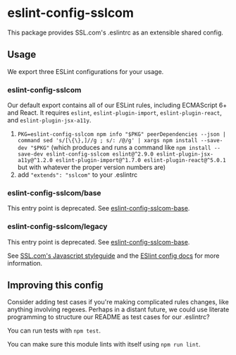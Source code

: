 # eslint-config-sslcom

This package provides SSL.com's .eslintrc as an extensible shared config.

## Usage

We export three ESLint configurations for your usage.

### eslint-config-sslcom

Our default export contains all of our ESLint rules, including ECMAScript 6+ and React. It requires `eslint`, `eslint-plugin-import`, `eslint-plugin-react`, and `eslint-plugin-jsx-a11y`.

1. `PKG=eslint-config-sslcom npm info "$PKG" peerDependencies --json | command sed 's/[\{\},]//g ; s/: /@/g' | xargs npm install --save-dev "$PKG"` (which produces and runs a command like `npm install --save-dev eslint-config-sslcom eslint@^2.9.0 eslint-plugin-jsx-a11y@^1.2.0 eslint-plugin-import@^1.7.0 eslint-plugin-react@^5.0.1` but with whatever the proper version numbers are)
2. add `"extends": "sslcom"` to your .eslintrc

### eslint-config-sslcom/base

This entry point is deprecated. See [eslint-config-sslcom-base](https://npmjs.com/eslint-config-sslcom-base).

### eslint-config-sslcom/legacy

This entry point is deprecated. See [eslint-config-sslcom-base](https://npmjs.com/eslint-config-sslcom-base).

See [SSL.com's Javascript styleguide](https://github.com/sslcom/javascript) and
the [ESlint config docs](http://eslint.org/docs/user-guide/configuring#extending-configuration-files)
for more information.

## Improving this config

Consider adding test cases if you're making complicated rules changes, like anything involving regexes. Perhaps in a distant future, we could use literate programming to structure our README as test cases for our .eslintrc?

You can run tests with `npm test`.

You can make sure this module lints with itself using `npm run lint`.
